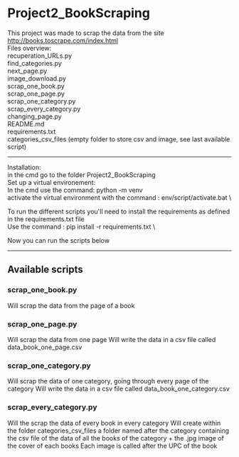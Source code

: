 
# Project2_BookScraping
This project was made to scrap the data from the site http://books.toscrape.com/index.html \
Files overview: \
recuperation_URLs.py \
find_categories.py \
next_page.py \
image_download.py \
scrap_one_book.py \
scrap_one_page.py \
scrap_one_category.py \
scrap_every_category.py\
changing_page.py \
README.md \
requirements.txt \
categories_csv_files (empty folder to store csv and image, see last available script)
***
Installation:\
in the cmd go to the folder Project2_BookScraping \
Set up a virtual environement: \
In the cmd use the command: python -m venv <environment name> \
activate the virtual environment with the command : env/script/activate.bat \

To run the different scripts you'll need to install the requirements as defined in the requirements.txt file \
Use the command : pip install -r requirements.txt \

Now you can run the scripts below
***
## Available scripts
### scrap_one_book.py
Will scrap the data from the page of a book
### scrap_one_page.py
Will scrap the data from one page
Will write the data in a csv file called data_book_one_page.csv
### scrap_one_category.py
Will scrap the data of one category, going through every page of the category
Will write the data in a csv file called data_book_one_category.csv
### scrap_every_category.py
Will the scrap the data of every book in every category
Will create within the folder categories_csv_files a folder named after the category containing the csv file of the data of all the books of the category + the .jpg image of the cover of each books
Each image is called after the UPC of the book


